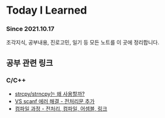 # Today I Learned

### Since 2021.10.17

조각지식, 공부내용, 진로고민, 일기 등 모든 노트를 이 곳에 정리합니다.

## 공부 관련 링크

### C\/C++

- [strcpy/strncpy는 왜 사용할까?](https://stujune-to-devjune.tistory.com/24)
- [VS scanf 에러 해결 - 전처리문 추가](https://lureout.tistory.com/425)
- [컴파일 과정 - 전처리, 컴파일, 어셈블, 링크](https://sublivan.tistory.com/6)

